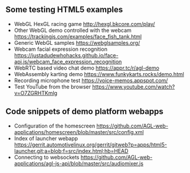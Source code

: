 ## Some testing HTML5 examples
- WebGL HexGL racing game <http://hexgl.bkcore.com/play/>
- Other WebGL demo controlled with the webcam <https://trackingjs.com/examples/face_fish_tank.html>
- Generic WebGL samples <https://webglsamples.org/>
- Webcam facial expression recognition <https://justadudewhohacks.github.io/face-api.js/webcam_face_expression_recognition>
- WebRTC based video chat demo <https://appr.tc/r/agl-demo>
- WebAssembly karting demo <https://www.funkykarts.rocks/demo.html>
- Recording microphone test <https://voice-memos.appspot.com/>
- Test YouTube from the browser <https://www.youtube.com/watch?v=O7ZGRHTKmlg>

## Code snippets of demo platform webapps
- Configuration of the homescreen <https://github.com/AGL-web-applications/homescreen/blob/master/src/config.xml>
- Index of launcher webapp <https://gerrit.automotivelinux.org/gerrit/gitweb?p=apps/html5-launcher.git;a=blob;f=src/index.html;hb=HEAD>
- Connecting to websockets <https://github.com/AGL-web-applications/agl-js-api/blob/master/src/audiomixer.js>
